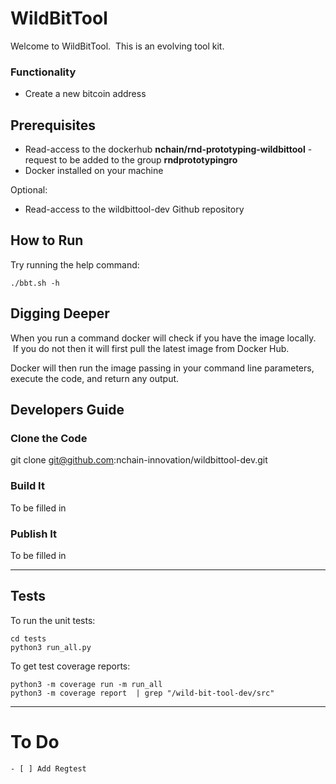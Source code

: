 # WildBitTool

Welcome to WildBitTool.  This is an evolving tool kit.

### Functionality

- Create a new bitcoin address

## Prerequisites

- Read-access to the dockerhub **nchain/rnd-prototyping-wildbittool** - request to be added to the group **rndprototypingro**
- Docker installed on your machine

Optional:

- Read-access to the wildbittool-dev Github repository

## How to Run

Try running the help command:

`./bbt.sh -h`

## Digging Deeper

When you run a command docker will check if you have the image locally.  If you do not then it will first pull the latest image from Docker Hub.

Docker will then run the image passing in your command line parameters, execute the code, and return any output.

## Developers Guide

### Clone the Code

git clone git@github.com:nchain-innovation/wildbittool-dev.git

### Build It

To be filled in

### Publish It

To be filled in

---

## Tests

To run the unit tests:

```
cd tests
python3 run_all.py
```

To get test coverage reports:

```
python3 -m coverage run -m run_all
python3 -m coverage report  | grep "/wild-bit-tool-dev/src"
```

---

# To Do

```
- [ ] Add Regtest
```
